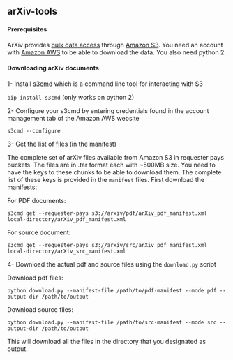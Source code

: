 ## arXiv-tools

#### Prerequisites 

ArXiv provides [bulk data access](https://github.com/user/repo/blob/branch/other_file.md) through [Amazon S3](https://aws.amazon.com/s3). You need an account with [Amazon AWS](https://aws.amazon.com/free) to be able to download the data. You also need python 2.


#### Downloading arXiv documents
1- Install [s3cmd](https://github.com/s3tools/s3cmd) which is a command line tool for interacting with S3

`pip install s3cmd` (only works on python 2)

2- Configure your s3cmd by entering credentials found in the account management tab of the Amazon AWS website

`s3cmd --configure`

3- Get the list of files (in the manifest)

The complete set of arXiv files available from Amazon S3 in requester pays buckets. The files are in .tar format each with ~500MB size. You need to have the keys to these chunks to be able to download them. The complete list of these keys is provided in the `manifest` files. First download the manifests:

For PDF documents:

`s3cmd get --requester-pays s3://arxiv/pdf/arXiv_pdf_manifest.xml local-directory/arXiv_pdf_manifest.xml`

For source document:

`s3cmd get --requester-pays s3://arxiv/src/arXiv_pdf_manifest.xml local-directory/arXiv_src_manifest.xml`

4- Download the actual pdf and source files using the `download.py` script

Download pdf files:

`python download.py --manifest-file /path/to/pdf-manifest --mode pdf --output-dir /path/to/output`

Download source files:

`python download.py --manifest-file /path/to/src-manifest --mode src --output-dir /path/to/output`

This will download all the files in the directory that you designated as output. 




